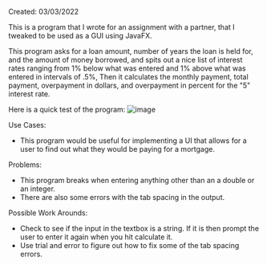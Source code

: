 Created: 03/03/2022

This is a program that I wrote for an assignment with a partner, that I tweaked to be used as a GUI using JavaFX. 

This program asks for a loan amount, number of years the loan is held for, and the amount of money borrowed, and spits out a nice list of interest rates ranging from 1% below what was entered and 1% above what was entered in intervals of .5%, Then it calculates the monthly payment, total payment, overpayment in dollars, and overpayment in percent for the "5" interest rate. 

Here is a quick test of the program:
![image](https://user-images.githubusercontent.com/104415326/167321511-02f5cb17-382c-499d-88f9-255874c43757.png)

Use Cases:

- This program would be useful for implementing a UI that allows for a user to find out what they would be paying for a mortgage. 

Problems:

 - This program breaks when entering anything other than an a double or an integer. 
 - There are also some errors with the tab spacing in the output. 

Possible Work Arounds:

 - Check to see if the input in the textbox is a string. If it is then prompt the user to enter it again when you hit calculate it.
 - Use trial and error to figure out how to fix some of the tab spacing errors. 

